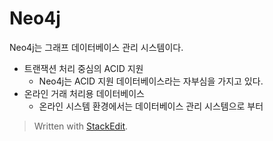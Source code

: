 # Neo4j

Neo4j는 그래프 데이터베이스 관리 시스템이다. 

* 트랜잭션 처리 중심의 ACID 지원
	* Neo4j는 ACID 지원 데이터베이스라는 자부심을 가지고 있다.
* 온라인 거래 처리용 데이터베이스
	* 온라인 시스템 환경에서는 데이터베이스 관리 시스템으로 부터 

> Written with [StackEdit](https://stackedit.io/).
<!--stackedit_data:
eyJoaXN0b3J5IjpbLTk4MzA2NzkzOSwtNjEwODU3MDg0LC0xND
Y0MDY0ODcyXX0=
-->
